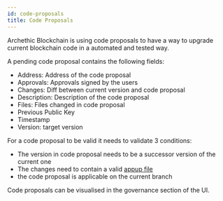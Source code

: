 ```yaml
---
id: code-proposals
title: Code Proposals
---
```


Archethic Blockchain is using code proposals to have a way to upgrade current blockchain
code in a automated and tested way.

A pending code proposal contains the following fields:

* Address: Address of the code proposal
* Approvals: Approvals signed by the users
* Changes: Diff between current version and code proposal
* Description: Description of the code proposal
* Files: Files changed in code proposal
* Previous Public Key
* Timestamp
* Version: target version

For a code proposal to be valid it needs to validate 3 conditions:

* The version in code proposal needs to be a successor version of the current one
* The changes need to contain a valid [appup file](https://www.erlang.org/doc/man/appup.html)
* the code proposal is applicable on the current branch

Code proposals can be visualised in the governance section of the UI.
